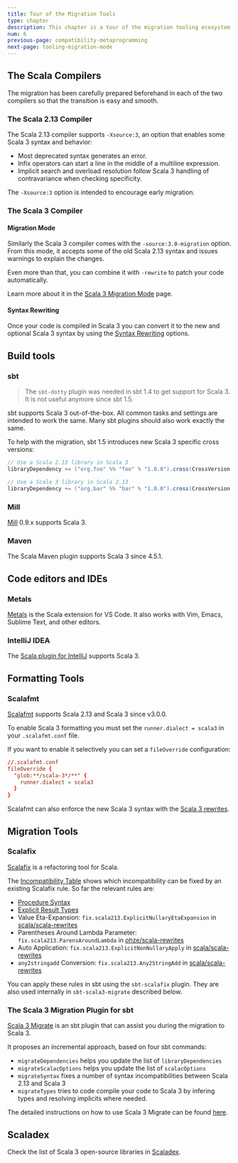 ```yaml
---
title: Tour of the Migration Tools
type: chapter
description: This chapter is a tour of the migration tooling ecosystem 
num: 6
previous-page: compatibility-metaprogramming
next-page: tooling-migration-mode
---
```


## The Scala Compilers

The migration has been carefully prepared beforehand in each of the two compilers so that the transition is easy and smooth.

### The Scala 2.13 Compiler

The Scala 2.13 compiler supports `-Xsource:3`, an option that enables some Scala 3 syntax and behavior:
- Most deprecated syntax generates an error.
- Infix operators can start a line in the middle of a multiline expression.
- Implicit search and overload resolution follow Scala 3 handling of contravariance when checking specificity.

The `-Xsource:3` option is intended to encourage early migration.

### The Scala 3 Compiler

#### Migration Mode

Similarly the Scala 3 compiler comes with the `-source:3.0-migration` option.
From this mode, it accepts some of the old Scala 2.13 syntax and issues warnings to explain the changes.

Even more than that, you can combine it with `-rewrite` to patch your code automatically.

Learn more about it in the [Scala 3 Migration Mode](tooling-migration-mode.html) page.

#### Syntax Rewriting

Once your code is compiled in Scala 3 you can convert it to the new and optional Scala 3 syntax by using the [Syntax Rewriting](tooling-syntax-rewriting.html) options.

## Build tools

### sbt

> The `sbt-dotty` plugin was needed in sbt 1.4 to get support for Scala 3.
> It is not useful anymore since sbt 1.5.

sbt supports Scala 3 out-of-the-box.
All common tasks and settings are intended to work the same.
Many sbt plugins should also work exactly the same.

To help with the migration, sbt 1.5 introduces new Scala 3 specific cross versions:

```scala
// Use a Scala 2.13 library in Scala 3
libraryDependency += ("org.foo" %% "foo" % "1.0.0").cross(CrossVersion.for3Use2_13)

// Use a Scala 3 library in Scala 2.13 
libraryDependency += ("org.bar" %% "bar" % "1.0.0").cross(CrossVersion.for2_13Use3)
```

### Mill

[Mill](https://github.com/com-lihaoyi/mill) 0.9.x supports Scala 3.

### Maven

The Scala Maven plugin supports Scala 3 since 4.5.1.

## Code editors and IDEs

### Metals

[Metals](https://scalameta.org/metals/) is the Scala extension for VS Code.
It also works with Vim, Emacs, Sublime Text, and other editors.

### IntelliJ IDEA

The [Scala plugin for IntelliJ](https://plugins.jetbrains.com/plugin/1347-scala) supports Scala 3.

## Formatting Tools

### Scalafmt

[Scalafmt](https://scalameta.org/scalafmt/) supports Scala 2.13 and Scala 3 since v3.0.0.

To enable Scala 3 formatting you must set the `runner.dialect = scala3` in your `.scalafmt.conf` file.

If you want to enable it selectively you can set a `fileOverride` configuration:

```conf
//.scalafmt.conf
fileOverride {
  "glob:**/scala-3*/**" {
    runner.dialect = scala3
  }
}
```

Scalafmt can also enforce the new Scala 3 syntax with the [Scala 3 rewrites](https://scalameta.org/scalafmt/docs/configuration.html#scala3-rewrites).

## Migration Tools

### Scalafix

[Scalafix](https://scalacenter.github.io/scalafix/) is a refactoring tool for Scala.

The [Incompatibility Table](incompatibility-table.html) shows which incompatibility can be fixed by an existing Scalafix rule.
So far the relevant rules are:
- [Procedure Syntax](https://scalacenter.github.io/scalafix/docs/rules/ProcedureSyntax.html)
- [Explicit Result Types](https://scalacenter.github.io/scalafix/docs/rules/ExplicitResultTypes.html)
- Value Eta-Expansion: `fix.scala213.ExplicitNullaryEtaExpansion` in [scala/scala-rewrites](https://github.com/scala/scala-rewrites/blob/main/rewrites/src/main/scala/fix/scala213/ExplicitNullaryEtaExpansion.scala)
- Parentheses Around Lambda Parameter: `fix.scala213.ParensAroundLambda` in [ohze/scala-rewrites](https://github.com/ohze/scala-rewrites/blob/dotty/rewrites/src/main/scala/fix/scala213/ParensAroundLambda.scala)
- Auto Application: `fix.scala213.ExplicitNonNullaryApply` in [scala/scala-rewrites](https://github.com/scala/scala-rewrites/blob/main/rewrites/src/main/scala/fix/scala213/ExplicitNonNullaryApply.scala)
- `any2stringadd` Conversion: `fix.scala213.Any2StringAdd` in [scala/scala-rewrites](https://github.com/scala/scala-rewrites/blob/main/rewrites/src/main/scala/fix/scala213/Any2StringAdd.scala)

You can apply these rules in sbt using the `sbt-scalafix` plugin.
They are also used internally in `sbt-scala3-migrate` described below.

### The Scala 3 Migration Plugin for sbt

[Scala 3 Migrate](https://github.com/scalacenter/scala3-migrate) is an sbt plugin that can assist you during the migration to Scala 3.

It proposes an incremental approach, based on four sbt commands:
- `migrateDependencies` helps you update the list of `libraryDependencies`
- `migrateScalacOptions` helps you update the list of `scalacOptions`
- `migrateSyntax` fixes a number of syntax incompatibilities between Scala 2.13 and Scala 3 
- `migrateTypes` tries to code compile your code to Scala 3 by infering types and resolving implicits where needed.

The detailed instructions on how to use Scala 3 Migrate can be found [here](scala3-migrate.html).

## Scaladex

Check the list of Scala 3 open-source libraries in [Scaladex](https://index.scala-lang.org/).
